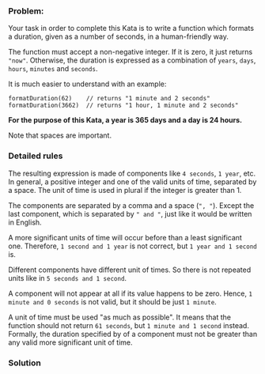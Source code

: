 ### Problem:
<p>Your task in order to complete this Kata is to write a function which formats a duration, given as a number of seconds, in a human-friendly way.</p>
<p>The function must accept a non-negative integer. If it is zero, it just returns <code>&quot;now&quot;</code>. Otherwise,  the duration is expressed as a combination of <code>years</code>, <code>days</code>, <code>hours</code>, <code>minutes</code> and <code>seconds</code>.</p>
<p>It is much easier to understand with an example:</p>
<pre style="display: none;"><code class="language-c">formatDuration (<span class="hljs-number">62</span>)    <span class="hljs-comment">// returns &quot;1 minute and 2 seconds&quot;</span>
formatDuration (<span class="hljs-number">3662</span>)  <span class="hljs-comment">// returns &quot;1 hour, 1 minute and 2 seconds&quot;</span></code></pre>
<pre style="display: none;"><code class="language-nasm"><span class="hljs-keyword">mov</span> <span class="hljs-built_in">edi</span>, <span class="hljs-number">62</span>
<span class="hljs-keyword">call</span> fmtduration      <span class="hljs-comment">; RAX &lt;- `1 minute and 2 seconds\0`</span>

<span class="hljs-keyword">mov</span> <span class="hljs-built_in">edi</span>, <span class="hljs-number">3662</span>
<span class="hljs-keyword">call</span> fmtduration      <span class="hljs-comment">; RAX &lt;- `1 hour, 1 minute and 2 seconds\0`</span></code></pre>
<pre style="display: none;"><code class="language-cpp">format_duration(<span class="hljs-number">62</span>)    <span class="hljs-comment">// returns &quot;1 minute and 2 seconds&quot;</span>
format_duration(<span class="hljs-number">3662</span>)  <span class="hljs-comment">// returns &quot;1 hour, 1 minute and 2 seconds&quot;</span></code></pre>
<pre><code class="language-javascript">formatDuration(<span class="hljs-number">62</span>)    <span class="hljs-comment">// returns &quot;1 minute and 2 seconds&quot;</span>
formatDuration(<span class="hljs-number">3662</span>)  <span class="hljs-comment">// returns &quot;1 hour, 1 minute and 2 seconds&quot;</span></code></pre>
<pre style="display: none;"><code class="language-python">format_duration(<span class="hljs-number">62</span>)    <span class="hljs-comment"># returns &quot;1 minute and 2 seconds&quot;</span>
format_duration(<span class="hljs-number">3662</span>)  <span class="hljs-comment"># returns &quot;1 hour, 1 minute and 2 seconds&quot;</span></code></pre>
<pre style="display: none;"><code class="language-ruby">format_duration(<span class="hljs-number">62</span>)    <span class="hljs-comment"># returns &quot;1 minute and 2 seconds&quot;</span>
format_duration(<span class="hljs-number">3662</span>)  <span class="hljs-comment"># returns &quot;1 hour, 1 minute and 2 seconds&quot;</span></code></pre>
<pre style="display: none;"><code class="language-elixir">format_duration(<span class="hljs-number">62</span>)    <span class="hljs-comment"># returns &quot;1 minute and 2 seconds&quot;</span>
format_duration(<span class="hljs-number">3662</span>)  <span class="hljs-comment"># returns &quot;1 hour, 1 minute and 2 seconds&quot;</span></code></pre>
<pre style="display: none;"><code class="language-php">format_duration(<span class="hljs-number">62</span>)    <span class="hljs-comment"># returns &quot;1 minute and 2 seconds&quot;</span>
format_duration(<span class="hljs-number">3662</span>)  <span class="hljs-comment"># returns &quot;1 hour, 1 minute and 2 seconds&quot;</span></code></pre>
<pre style="display: none;"><code class="language-haskell"><span class="hljs-title">formatDuration</span> <span class="hljs-number">62</span>     <span class="hljs-comment">-- returns &quot;1 minute and 2 seconds&quot;</span>
<span class="hljs-title">formatDuration</span> <span class="hljs-number">3662</span>   <span class="hljs-comment">-- returns &quot;1 hour, 1 minute and 2 seconds&quot;</span></code></pre>
<pre style="display: none;"><code class="language-java">TimeFormatter.formatDuration(<span class="hljs-number">62</span>)   <span class="hljs-comment">//returns &quot;1 minute and 2 seconds&quot;</span>
TimeFormatter.formatDuration(<span class="hljs-number">3662</span>) <span class="hljs-comment">//returns &quot;1 hour, 1 minute and 2 seconds&quot;</span></code></pre>
<pre style="display: none;"><code class="language-groovy">Kata.formatDuration(<span class="hljs-number">62</span>)   <span class="hljs-comment">//returns &quot;1 minute and 2 seconds&quot;</span>
Kata.formatDuration(<span class="hljs-number">3662</span>) <span class="hljs-comment">//returns &quot;1 hour, 1 minute and 2 seconds&quot;</span></code></pre>
<pre style="display: none;"><code class="language-shell">duration 62            # echos &quot;1 minute and 2 seconds&quot;
duration 3662          # echos &quot;1 hour, 1 minute and 2 seconds&quot;</code></pre>
<pre style="display: none;"><code class="language-julia">formatduration(<span class="hljs-number">62</span>)    <span class="hljs-comment"># returns &quot;1 minute and 2 seconds&quot;</span>
formatduration(<span class="hljs-number">3662</span>)  <span class="hljs-comment"># returns &quot;1 hour, 1 minute and 2 seconds&quot;</span></code></pre>
<pre style="display: none;"><code class="language-racket">(<span class="hljs-name">format-duration</span> <span class="hljs-number">62</span>)    <span class="hljs-comment">; returns &quot;1 minute and 2 seconds&quot;</span>
(<span class="hljs-name">format-duration</span> <span class="hljs-number">3662</span>)  <span class="hljs-comment">; returns &quot;1 hour, 1 minute and 2 seconds&quot;</span></code></pre>
<p><strong>For the purpose of this Kata, a year is 365 days and a day is 24 hours.</strong></p>
<p>Note that spaces are important.</p>
<h3 id="detailed-rules">Detailed rules</h3>
<p>The resulting expression is made of components like <code>4 seconds</code>, <code>1 year</code>, etc.  In general, a positive integer and one of the valid units of time, separated by a space. The unit of time is used in plural if the integer is greater than 1.</p>
<p>The components are separated by a comma and a space (<code>&quot;, &quot;</code>). Except the last component, which is separated by <code>&quot; and &quot;</code>, just like it would be written in English. </p>
<p>A more significant units of time will occur before than a least significant one. Therefore, <code>1 second and 1 year</code> is not correct, but <code>1 year and 1 second</code> is.</p>
<p>Different components have different unit of times. So there is not repeated units like in <code>5 seconds and 1 second</code>.</p>
<p>A component will not appear at all if its value happens to be zero.  Hence, <code>1 minute and 0 seconds</code> is not valid, but it should be just <code>1 minute</code>.</p>
<p> A unit of time must be used &quot;as much as possible&quot;. It means that the function should not return <code>61 seconds</code>, but <code>1 minute and 1 second</code> instead.  Formally, the duration specified by  of a component must not be greater than any valid more significant unit of time.</p>

### Solution